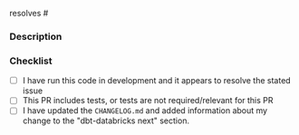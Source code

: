 resolves #

<!---
  Include the number of the issue addressed by this PR above if applicable.
  
  See CONTRIBUTING.md for more information.

  Example:
    resolves #1234
-->

### Description

<!--- Describe the Pull Request here -->

### Checklist

- [ ] I have run this code in development and it appears to resolve the stated issue
- [ ] This PR includes tests, or tests are not required/relevant for this PR
- [ ] I have updated the `CHANGELOG.md` and added information about my change to the "dbt-databricks next" section.
